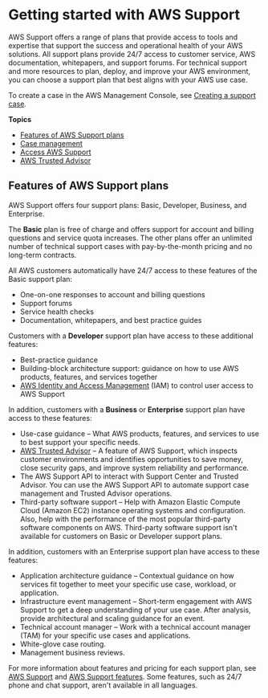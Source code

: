 # Getting started with AWS Support<a name="getting-started"></a>

AWS Support offers a range of plans that provide access to tools and expertise that support the success and operational health of your AWS solutions\. All support plans provide 24/7 access to customer service, AWS documentation, whitepapers, and support forums\. For technical support and more resources to plan, deploy, and improve your AWS environment, you can choose a support plan that best aligns with your AWS use case\.

To create a case in the AWS Management Console, see [Creating a support case](case-management.md#creating-a-support-case)\.

**Topics**
+ [Features of AWS Support plans](#features)
+ [Case management](case-management.md)
+ [Access AWS Support](accessing-support.md)
+ [AWS Trusted Advisor](trusted-advisor.md)

## Features of AWS Support plans<a name="features"></a>

AWS Support offers four support plans: Basic, Developer, Business, and Enterprise\. 

The **Basic** plan is free of charge and offers support for account and billing questions and service quota increases\. The other plans offer an unlimited number of technical support cases with pay\-by\-the\-month pricing and no long\-term contracts\.

All AWS customers automatically have 24/7 access to these features of the Basic support plan:
+ One\-on\-one responses to account and billing questions
+ Support forums
+ Service health checks
+ Documentation, whitepapers, and best practice guides

Customers with a **Developer** support plan have access to these additional features:
+ Best\-practice guidance
+ Building\-block architecture support: guidance on how to use AWS products, features, and services together
+ [AWS Identity and Access Management](accessing-support.md#iam) \(IAM\) to control user access to AWS Support

In addition, customers with a **Business** or **Enterprise** support plan have access to these features:
+ Use\-case guidance – What AWS products, features, and services to use to best support your specific needs\.
+ [AWS Trusted Advisor](trusted-advisor.md) – A feature of AWS Support, which inspects customer environments and identifies opportunities to save money, close security gaps, and improve system reliability and performance\.
+ The AWS Support API to interact with Support Center and Trusted Advisor\. You can use the AWS Support API to automate support case management and Trusted Advisor operations\.
+ Third\-party software support – Help with Amazon Elastic Compute Cloud \(Amazon EC2\) instance operating systems and configuration\. Also, help with the performance of the most popular third\-party software components on AWS\. Third\-party software support isn't available for customers on Basic or Developer support plans\.

In addition, customers with an Enterprise support plan have access to these features:
+ Application architecture guidance – Contextual guidance on how services fit together to meet your specific use case, workload, or application\.
+ Infrastructure event management – Short\-term engagement with AWS Support to get a deep understanding of your use case\. After analysis, provide architectural and scaling guidance for an event\.
+ Technical account manager – Work with a technical account manager \(TAM\) for your specific use cases and applications\.
+ White\-glove case routing\.
+ Management business reviews\.

For more information about features and pricing for each support plan, see [AWS Support](https://aws.amazon.com/premiumsupport/) and [AWS Support features](https://aws.amazon.com/premiumsupport/features/)\. Some features, such as 24/7 phone and chat support, aren't available in all languages\.